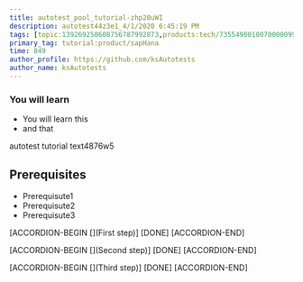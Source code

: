 ```yaml
---
title: autotest_pool_tutorial-zhp20uWI
description: autotest44z3e1_4/1/2020 6:45:19 PM
tags: [topic:139269250608756787992873,products:tech/73554900100700000996,tutorial:experience/advanced]
primary_tag: tutorial:product/sapHana
time: 849
author_profile: https://github.com/ksAutotests
author_name: ksAutotests
---
```

### You will learn
- You will learn this
- and that

autotest tutorial text4876w5

## Prerequisites
- Prerequisute1
- Prerequisute2
- Prerequisute3

[ACCORDION-BEGIN [](First step)]
[DONE]
[ACCORDION-END]

[ACCORDION-BEGIN [](Second step)]
[DONE]
[ACCORDION-END]

[ACCORDION-BEGIN [](Third step)]
[DONE]
[ACCORDION-END]

